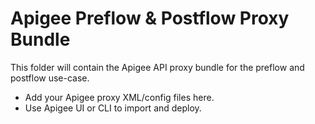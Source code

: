 # Apigee Preflow & Postflow Proxy Bundle

This folder will contain the Apigee API proxy bundle for the preflow and postflow use-case.

- Add your Apigee proxy XML/config files here.
- Use Apigee UI or CLI to import and deploy.
